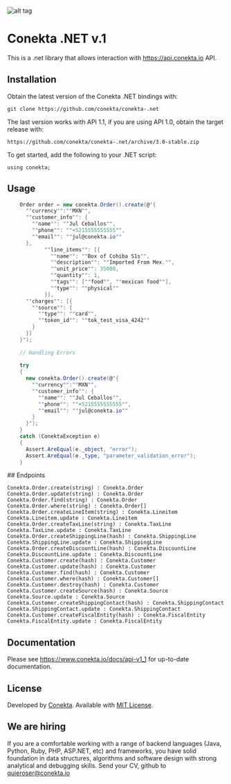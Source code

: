 
![alt tag](https://raw.github.com/conekta/conekta-.net/master/readme_files/cover.png)

# Conekta .NET v.1

This is a .net library that allows interaction with https://api.conekta.io API.

## Installation

Obtain the latest version of the Conekta .NET bindings with:

    git clone https://github.com/conekta/conekta-.net

The last version works with API 1.1, if you are using API 1.0, obtain the target release with:

    https://github.com/conekta/conekta-.net/archive/3.0-stable.zip

To get started, add the following to your .NET script:

    using conekta;


## Usage

```csharp
    Order order = new conekta.Order().create(@"{
      ""currency"":""MXN"",
      ""customer_info"": {
        ""name"": ""Jul Ceballos"",
        ""phone"": ""+5215555555555"",
        ""email"": ""jul@conekta.io""
      },
            ""line_items"": [{
              ""name"": ""Box of Cohiba S1s"",
              ""description"": ""Imported From Mex."",
              ""unit_price"": 35000,
              ""quantity"": 1,
              ""tags"": [""food"", ""mexican food""],
              ""type"": ""physical""
            }],
      ""charges"": [{
        ""source"": {
          ""type"": ""card"",
          ""token_id"": ""tok_test_visa_4242""
        }
      }]
    }");
    
    // Handling Errors
    
    try
    {
      new conekta.Order().create(@"{
        ""currency"":""MXN"",
        ""customer_info"": {
          ""name"": ""Jul Ceballos"",
          ""phone"": ""+5215555555555"",
          ""email"": ""jul@conekta.io""
        }
      }");
    }
    catch (ConektaException e)
    {
      Assert.AreEqual(e._object, "error");
      Assert.AreEqual(e._type, "parameter_validation_error");
    }
```

## Endpoints

```
Conekta.Order.create(string) : Conekta.Order
Conekta.Order.update(string) : Conekta.Order
Conekta.Order.find(string) : Conekta.Order
Conekta.Order.where(string) : Conekta.Order[]
Conekta.Order.createLineItem(string) : Conekta.Lineitem
Conekta.Lineitem.update : Conekta.Lineitem
Conekta.Order.createTaxLine(string) : Conekta.TaxLine
Conekta.TaxLine.update : Conekta.TaxLine
Conekta.Order.createShippingLine(hash) : Conekta.ShippingLine
Conekta.ShippingLine.update : Conekta.ShippingLine
Conekta.Order.createDiscountLine(hash) : Conekta.DiscountLine
Conekta.DiscountLine.update : Conekta.DiscountLine
Conekta.Customer.create(hash) : Conekta.Customer
Conekta.Customer.update(hash) : Conekta.Customer
Conekta.Customer.find(hash) : Conekta.Customer
Conekta.Customer.where(hash) : Conekta.Customer[]
Conekta.Customer.destroy(hash) : Conekta.Customer
Conekta.Customer.createSource(hash) : Conekta.Source
Conekta.Source.update : Conekta.Source
Conekta.Customer.createShippingContact(hash) : Conekta.ShippingContact
Conekta.ShippingContact.update : Conekta.ShippingContact
Conekta.Customer.createFiscalEntity(hash) : Conekta.FiscalEntity
Conekta.FiscalEntity.update : Conekta.FiscalEntity
```

## Documentation

Please see https://www.conekta.io/docs/api-v1_1 for up-to-date documentation.


License
-------
Developed by [Conekta](https://www.conekta.io). Available with [MIT License](LICENSE).

We are hiring
-------------

If you are a comfortable working with a range of backend languages (Java, Python, Ruby, PHP, ASP.NET, etc) and frameworks, you have solid foundation in data structures, algorithms and software design with strong analytical and debugging skills. 
Send your CV, github to quieroser@conekta.io
